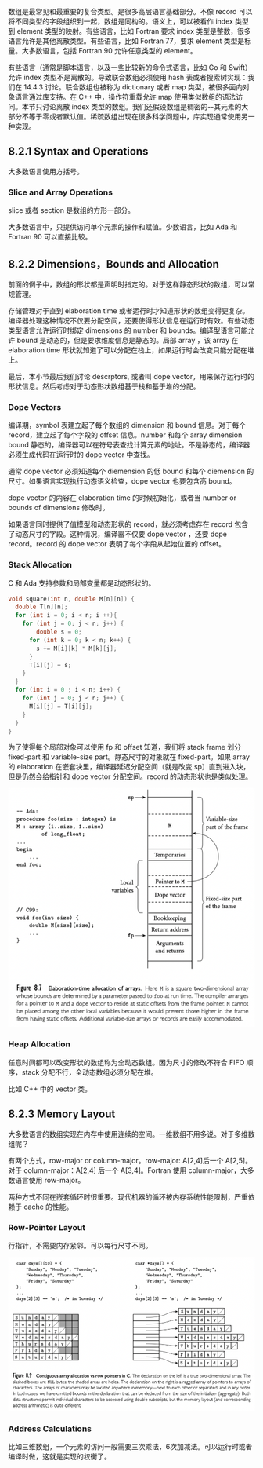 数组是最常见和最重要的复合类型。是很多高层语言基础部分。不像 record 可以将不同类型的字段组织到一起，数组是同构的。语义上，可以被看作 index 类型到 element 类型的映射。有些语言，比如 Fortran 要求 index 类型是整数，很多语言允许是其他离散类型。有些语言，比如 Fortran 77，要求 element 类型是标量。大多数语言，包括 Fortran 90 允许任意类型的 element。

有些语言（通常是脚本语言，以及一些比较新的命令式语言，比如 Go 和 Swift）允许 index 类型不是离散的。导致联合数组必须使用 hash 表或者搜索树实现：我们在 14.4.3 讨论。联合数组也被称为 dictionary 或者 map 类型，被很多面向对象语言通过库支持。在 C++ 中，操作符重载允许 map 使用类似数组的语法访问。本节只讨论离散 index 类型的数组。我们还假设数组是稠密的--其元素的大部分不等于零或者默认值。稀疏数组出现在很多科学问题中，库实现通常使用另一种实现。

## 8.2.1 Syntax and Operations

大多数语言使用方括号。

### Slice and Array Operations

slice 或者 section 是数组的方形一部分。

大多数语言中，只提供访问单个元素的操作和赋值。少数语言，比如 Ada 和 Fortran 90 可以直接比较。

## 8.2.2 Dimensions，Bounds and Allocation

前面的例子中，数组的形状都是声明时指定的。对于这样静态形状的数组，可以常规管理。

存储管理对于直到 elaboration time 或者运行时才知道形状的数组变得更复杂。编译器处理这种情况不仅要分配空间，还要使得形状信息在运行时有效。有些动态类型语言允许运行时绑定 dimensions 的 number 和 bounds。编译型语言可能允许 bound 是动态的，但是要求维度信息是静态的。局部 array ，该 array 在 elaboration time 形状就知道了可以分配在栈上，如果运行时会改变只能分配在堆上。

最后，本小节最后我们讨论 descrptors, 或者叫 dope vector，用来保存运行时的形状信息。然后考虑对于动态形状数组基于栈和基于堆的分配。

### Dope Vectors

编译期，symbol 表建立起了每个数组的 dimension 和 bound 信息。对于每个 record，建立起了每个字段的 offset 信息。number 和每个 array dimension bound 静态的，编译器可以在符号表查找计算元素的地址。不是静态的，编译器必须生成代码在运行时的 dope vector 中查找。

通常 dope vector 必须知道每个 diemension 的低 bound 和每个 diemension 的尺寸。如果语言实现执行动态语义检查，dope vector 也要包含高 bound。

dope vector 的内容在 elaboration time 的时候初始化，或者当 number or bounds of dimensions 修改时。

如果语言同时提供了值模型和动态形状的 record，就必须考虑存在 record 包含了动态尺寸的字段。这种情况，编译器不仅要 dope vector ，还要 dope record。record 的 dope vector 表明了每个字段从起始位置的 offset。

### Stack Allocation

C 和 Ada 支持参数和局部变量都是动态形状的。

```c
void square(int n, double M[n][n]) {
  double T[n][n];
  for (int i = 0; i < n; i ++){
    for (int j = 0; j < n; j++) {
   		double s = 0;
      for (int k = 0; k < n; k++) {
        s += M[i][k] * M[k][j];
      }
      T[i][j] = s;
    }
  }
  for (int i = 0 ; i < n; i++) {
    for (int j = 0; j < n; j++) {
      M[i][j] = T[i][j];
    }
  }
}
```

为了使得每个局部对象可以使用 fp 和 offset 知道，我们将 stack frame 划分fixed-part 和 variable-size part。静态尺寸的对象就在 fixed-part。如果 array 的 elaboration 在嵌套块里，编译器延迟分配空间（就是改变 sp）直到进入块，但是仍然会给指针和 dope vector 分配空间。record 的动态形状也是类似处理。

![image-20220921160218152](assets/8.2.arrays/image-20220921160218152.png)

### Heap Allocation

任意时间都可以改变形状的数组称为全动态数组。因为尺寸的修改不符合 FIFO 顺序，stack 分配不行，全动态数组必须分配在堆。

比如 C++ 中的 vector 类。

## 8.2.3 Memory Layout

大多数语言的数组实现在内存中使用连续的空间。一维数组不用多说。对于多维数组呢？

有两个方式，row-major or column-major。row-major: A[2,4]后一个 A[2,5]。对于 column-major：A[2,4] 后一个 A[3,4]。Fortran 使用 column-major，大多数语言使用 row-major。

两种方式不同在嵌套循环时很重要。现代机器的循环被内存系统性能限制，严重依赖于 cache 的性能。

### Row-Pointer Layout

行指针，不需要内存紧邻。可以每行尺寸不同。

![image-20220921161810179](assets/8.2.arrays/image-20220921161810179.png)

### Address Calculations

比如三维数组，一个元素的访问一般需要三次乘法，6次加减法。可以运行时或者编译时做，这就是实现的权衡了。
